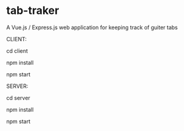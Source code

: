 # tab-traker
A Vue.js / Express.js web application for keeping track of guiter tabs


CLIENT:


cd client

npm install

npm start



SERVER:


cd server

npm install

npm start

